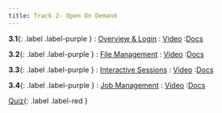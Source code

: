 ```yaml
---
title: Track 2- Open On Demand
---
```


**3.1**{: .label .label-purple }
: [Overview & Login](https://www.youtube.com/watch?v=UerdeoR_aHk)
   : [Video](https://www.youtube.com/watch?v=UerdeoR_aHk)
      :[Docs](https://hernandezj1.github.io/hpced/Docs/3_1_Overview&Login/)
      
**3.2**{: .label .label-purple }
: [File Management](https://www.youtube.com/watch?v=alRiNCLHC0k)
   : [Video](https://www.youtube.com/watch?v=alRiNCLHC0k)
      :[Docs](https://hernandezj1.github.io/hpced/Docs/3_2_FileManagement/)
      
**3.3**{: .label .label-purple }
: [Interactive Sessions](#)
   : [Video](#)
      :[Docs](https://hernandezj1.github.io/hpced/Docs/3_3_InteractiveSessions/)
      
**3.4**{: .label .label-purple }
: [Job Management](#)
   : [Video](#)
      :[Docs](https://hernandezj1.github.io/hpced/Docs/3_4_JobManagement/)
      


[Quiz](#){: .label .label-red }

